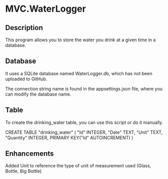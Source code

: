 # MVC.WaterLogger
## Description
This program allows you to store the water you drink at a given time in a database.
## Database
It uses a SQLite database named WaterLogger.db, which has not been uploaded to GitHub.

The connection string name is found in the appsettings.json file, where you can modify the database name.
## Table
To create the drinking_water table, you can use this script or do it manually.

CREATE TABLE "drinking_water" (
"Id" INTEGER,
"Date" TEXT,
"Unit" TEXT,
"Quantity" INTEGER,
PRIMARY KEY("Id" AUTOINCREMENT)
)
## Enhancements
Added Unit to reference the type of unit of measurement used (Glass, Bottle, Big Bottle)
